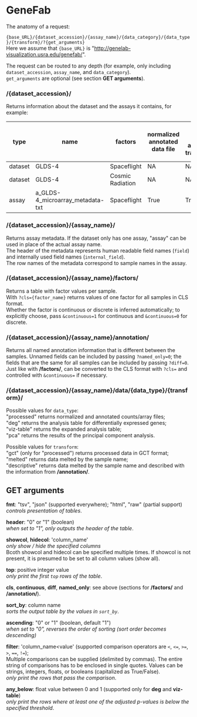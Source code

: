# GeneFab

The anatomy of a request:

`{base_URL}/{dataset_accession}/{assay_name}/{data_category}/{data_type}/{transform}/?{get_arguments}`  
Here we assume that `{base_URL}` is "http://genelab-visualization.usra.edu/genefab/".

The request can be routed to any depth (for example, only including
`dataset_accession`, `assay_name`, and `data_category`).  
`get_arguments` are optional (see section **GET arguments**).

### /{dataset_accession}/

Returns information about the dataset and the assays it contains, for example:

type    | name                             | factors          | normalized annotated data file | differential expression analysis data transformation | normalized counts data file | genelab microarray data processing protocol | genelab rnaseq data processing protocol
--------|----------------------------------|------------------|--------------------------------|------------------------------------------------------|-----------------------------|---------------------------------------------|----------------------------------------
dataset | GLDS-4                           | Spaceflight      | NA                             | NA                                                   | NA                          | NA                                          | NA
dataset | GLDS-4                           | Cosmic Radiation | NA                             | NA                                                   | NA                          | NA                                          | NA
assay   | a_GLDS-4_microarray_metadata-txt | Spaceflight      | True                           | True                                                 | False                       | False                                       | False

### /{dataset_accession}/{assay_name}/

Returns assay metadata. If the dataset only has one assay, "assay" can be used
in place of the actual assay name.  
The header of the metadata represents human readable field names (`field`) and
internally used field names (`internal_field`).  
The row names of the metadata correspond to sample names in the assay.

### /{dataset_accession}/{assay_name}/factors/

Returns a table with factor values per sample.  
With `?cls={factor_name}` returns values of one factor for all samples in CLS
format.  
Whether the factor is continuous or discrete is inferred automatically; to
explicitly choose, pass `&continuous=1` for continuous and `&continuous=0` for
discrete.

### /{dataset_accession}/{assay_name}/annotation/

Returns all named annotation information that is different between the samples.
Unnamed fields can be included by passing `?named_only=0`; the fields that are
the same for all samples can be included by passing `?diff=0`.  
Just like with **/factors/**, can be converted to the CLS format with `?cls=`
and controlled with `&continuous=` if necessary.

### /{dataset_accession}/{assay_name}/data/{data_type}/{transform}/

Possible values for `data_type`:  
"processed" returns normalized and annotated counts/array files;  
"deg" returns the analysis table for differentially expressed genes;  
"viz-table" returns the expanded analysis table;  
"pca" returns the results of the principal component analysis.

Possible values for `transform`:  
"gct" (only for "processed") returns processed data in GCT format;  
"melted" returns data melted by the sample name;  
"descriptive" returns data melted by the sample name and described with the
information from **/annotation/**.

## GET arguments

**fmt**: "tsv", "json" (supported everywhere); "html", "raw" (partial support)  
*controls presentation of tables*.

**header**: "0" or "1" (boolean)  
*when set to "1", only outputs the header of the table*.

**showcol**, **hidecol**: 'column_name'  
*only show / hide the specified columns*  
Bcoth showcol and hidecol can be specified multiple times. If showcol is not
present, it is presumed to be set to all column values (show all).

**top**: positive integer value  
*only print the first `top` rows of the table*.

**cls**, **continuous**, **diff**, **named_only**: see above (sections for
**/factors/** and **/annotation/**).

**sort_by**: column name  
*sorts the output table by the values in `sort_by`*.

**ascending**: "0" or "1" (boolean, default "1")  
*when set to "0", reverses the order of sorting (sort order becomes descending)*

**filter**: 'column_name<value' (supported comparison operators are `<`, `<=`,
`>=`, `>`, `==`, `!=`);  
Multiple comparisons can be supplied (delimited by commas). The entire string
of comparisons has to be enclosed in single quotes. Values can be strings,
integers, floats, or booleans (capitalized as True/False).  
*only print the rows that pass the comparison*.

**any_below**: float value between 0 and 1 (supported only for **deg** and
**viz-table**)  
*only print the rows where at least one of the adjusted p-values is below the
specified threshold*.
